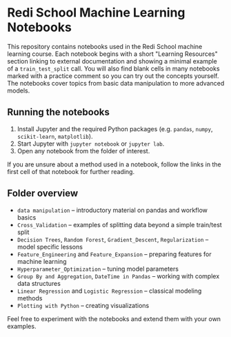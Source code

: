 # Redi School Machine Learning Notebooks

This repository contains notebooks used in the Redi School machine learning course. Each notebook begins with a short "Learning Resources" section linking to external documentation and showing a minimal example of a `train_test_split` call. You will also find blank cells in many notebooks marked with a practice comment so you can try out the concepts yourself. The notebooks cover topics from basic data manipulation to more advanced models.


## Running the notebooks

1. Install Jupyter and the required Python packages (e.g. `pandas`, `numpy`, `scikit-learn`, `matplotlib`).
2. Start Jupyter with `jupyter notebook` or `jupyter lab`.
3. Open any notebook from the folder of interest.

If you are unsure about a method used in a notebook, follow the links in the first cell of that notebook for further reading.

## Folder overview

- `data manipulation` – introductory material on pandas and workflow basics
- `Cross_Validation` – examples of splitting data beyond a simple train/test split
- `Decision Trees`, `Random Forest`, `Gradient_Descent`, `Regularization` – model specific lessons
- `Feature_Engineering` and `Feature_Expansion` – preparing features for machine learning
- `Hyperparameter_Optimization` – tuning model parameters
- `Group By and Aggregation`, `DateTime in Pandas` – working with complex data structures
- `Linear Regression` and `Logistic Regression` – classical modeling methods
- `Plotting with Python` – creating visualizations

Feel free to experiment with the notebooks and extend them with your own examples.
